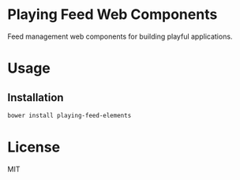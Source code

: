 Playing Feed Web Components
=============================

Feed management web components for building playful applications.

# Usage

## Installation

```bash
bower install playing-feed-elements
```

# License

MIT